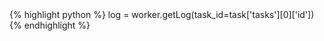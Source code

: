 <div class="python">{% highlight python %}
log = worker.getLog(task_id=task['tasks'][0]['id'])
{% endhighlight %}
</div>
